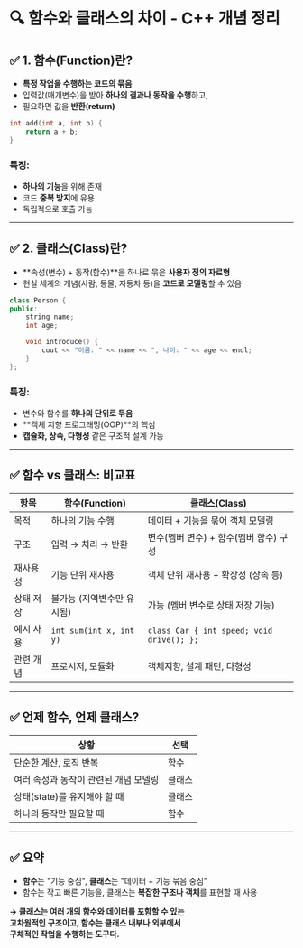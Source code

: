 # 🔍 함수와 클래스의 차이 - C++ 개념 정리

## ✅ 1. 함수(Function)란?

- **특정 작업을 수행하는 코드의 묶음**
- 입력값(매개변수)을 받아 **하나의 결과나 동작을 수행**하고,
- 필요하면 값을 **반환(return)**

```cpp
int add(int a, int b) {
    return a + b;
}
```

### 특징:
- **하나의 기능**을 위해 존재
- 코드 **중복 방지**에 유용
- 독립적으로 호출 가능

---

## ✅ 2. 클래스(Class)란?

- **속성(변수) + 동작(함수)**을 하나로 묶은 **사용자 정의 자료형**
- 현실 세계의 개념(사람, 동물, 자동차 등)을 **코드로 모델링**할 수 있음

```cpp
class Person {
public:
    string name;
    int age;

    void introduce() {
        cout << "이름: " << name << ", 나이: " << age << endl;
    }
};
```

### 특징:
- 변수와 함수를 **하나의 단위로 묶음**
- **객체 지향 프로그래밍(OOP)**의 핵심
- **캡슐화, 상속, 다형성** 같은 구조적 설계 가능

---

## ✅ 함수 vs 클래스: 비교표

| 항목    | 함수(Function)            | 클래스(Class)                                |
| ----- | ----------------------- | ----------------------------------------- |
| 목적    | 하나의 기능 수행               | 데이터 + 기능을 묶어 객체 모델링                       |
| 구조    | 입력 → 처리 → 반환            | 변수(멤버 변수) + 함수(멤버 함수) 구성                  |
| 재사용성  | 기능 단위 재사용               | 객체 단위 재사용 + 확장성 (상속 등)                    |
| 상태 저장 | 불가능 (지역변수만 유지됨)         | 가능 (멤버 변수로 상태 저장 가능)                      |
| 예시 사용 | `int sum(int x, int y)` | `class Car { int speed; void drive(); };` |
| 관련 개념 | 프로시저, 모듈화               | 객체지향, 설계 패턴, 다형성                          |

---

## ✅ 언제 함수, 언제 클래스?

| 상황                                 | 선택 |
|--------------------------------------|------|
| 단순한 계산, 로직 반복                | 함수 |
| 여러 속성과 동작이 관련된 개념 모델링 | 클래스 |
| 상태(state)를 유지해야 할 때          | 클래스 |
| 하나의 동작만 필요할 때              | 함수 |

---

## ✅ 요약

- **함수**는 "기능 중심", **클래스**는 "데이터 + 기능 묶음 중심"
- 함수는 작고 빠른 기능을, 클래스는 **복잡한 구조나 객체**를 표현할 때 사용

**→ 클래스는 여러 개의 함수와 데이터를 포함할 수 있는  
고차원적인 구조이고, 함수는 클래스 내부나 외부에서  
구체적인 작업을 수행하는 도구다.**
